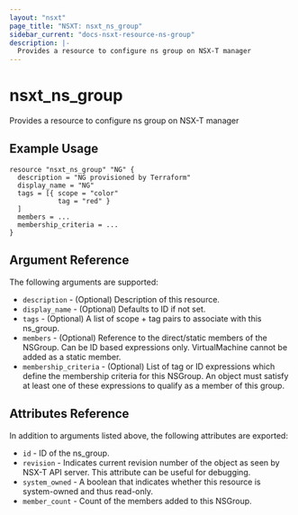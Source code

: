 ```yaml
---
layout: "nsxt"
page_title: "NSXT: nsxt_ns_group"
sidebar_current: "docs-nsxt-resource-ns-group"
description: |-
  Provides a resource to configure ns group on NSX-T manager
---
```


# nsxt_ns_group

Provides a resource to configure ns group on NSX-T manager

## Example Usage

```hcl
resource "nsxt_ns_group" "NG" {
  description = "NG provisioned by Terraform"
  display_name = "NG"
  tags = [{ scope = "color"
            tag = "red" }
  ]
  members = ...
  membership_criteria = ...
}
```

## Argument Reference

The following arguments are supported:

* `description` - (Optional) Description of this resource.
* `display_name` - (Optional) Defaults to ID if not set.
* `tags` - (Optional) A list of scope + tag pairs to associate with this ns_group.
* `members` - (Optional) Reference to the direct/static members of the NSGroup. Can be ID based expressions only. VirtualMachine cannot be added as a static member.
* `membership_criteria` - (Optional) List of tag or ID expressions which define the membership criteria for this NSGroup. An object must satisfy at least one of these expressions to qualify as a member of this group.


## Attributes Reference

In addition to arguments listed above, the following attributes are exported:

* `id` - ID of the ns_group.
* `revision` - Indicates current revision number of the object as seen by NSX-T API server. This attribute can be useful for debugging.
* `system_owned` - A boolean that indicates whether this resource is system-owned and thus read-only.
* `member_count` - Count of the members added to this NSGroup.
